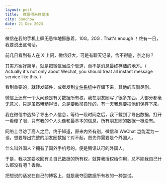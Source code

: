```yaml
---
layout: post
title:  微信得来终觉浅
city: Soochow
date: 21 Dec 2023
---
```


微信在我的手机上肆无忌惮地膨胀着，10G，20G . That's enough ！终有一日，我要说出这句话。

前几日看到有人在 X 上问，微信好大，可是有聊天记录，舍不得删，奈之何？

其实方案好简单，就是把微信当成个管道，而不是消息最终存储的地方。（ Actually it's not only about Wechat, you should treat all instant message service like this. )

看到重要的，就转发邮件，或者发到[文件系统](https://xiaopi.one/2023/12/20/useful-lts-tech-file-system.html)中存储下来，其他的应删尽删。

微信上还有一个大问题是有关数据所有权，我在朋友圈写了很多东西，大部分都毫无意义，只是虽然粗糙得很，总是要敝帚自珍的，有一天我想要把他们保存下来。

我在微信中选择了导出个人信息，等待一段时间之后，我下载到了导出数据，打开一看傻了眼，只有我的个人头像和最基本的信息，所有朋友圈的数据一概没有。

网络上寻访了高人之后，终于知道，原来内外有别，微信和 WeChat 岂能混为一谈，想要导出完整的朋友圈数据？对不起，首先你需要是个外国人。

什么叫外国人？拥有了国外手机号的，便是腾讯认可的外国人。

于是，我决定要收回有关自己数据的所有权，就算我授权给你用，总不能我自己什么都没有吧？丢你。

把想说的话发在自己的博客上，就是我夺回数据所有权的一种尝试。
